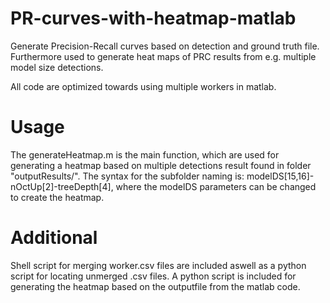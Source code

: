 # PR-curves-with-heatmap-matlab
Generate Precision-Recall curves based on detection and ground truth file. Furthermore used to generate heat maps of PRC results from e.g. multiple model size detections.

All code are optimized towards using multiple workers in matlab.

# Usage
The generateHeatmap.m is the main function, which are used for generating a heatmap based on multiple detections result found in folder "outputResults/". The syntax for the subfolder naming is: modelDS[15,16]-nOctUp[2]-treeDepth[4], where the modelDS parameters can be changed to create the heatmap.

# Additional
Shell script for merging worker.csv files are included aswell as a python script for locating unmerged .csv files.
A python script is included for generating the heatmap based on the outputfile from the matlab code.
